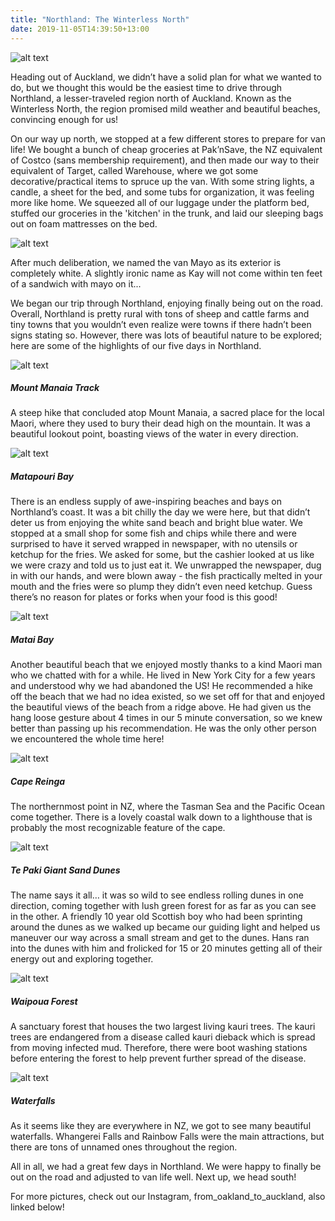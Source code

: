 ```yaml
---
title: "Northland: The Winterless North"
date: 2019-11-05T14:39:50+13:00
---
```


![alt text](https://res.cloudinary.com/dqsylhojv/image/upload/v1572921084/hanswustrack.com/northland/northland-map_g26wfi.png "Northland Route")

Heading out of Auckland, we didn’t have a solid plan for what we wanted to do, but we thought this would be the easiest time to drive through Northland, a lesser-traveled region north of Auckland. Known as the Winterless North, the region promised mild weather and beautiful beaches, convincing enough for us!

On our way up north, we stopped at a few different stores to prepare for van life! We bought a bunch of cheap groceries at Pak’nSave, the NZ equivalent of Costco (sans membership requirement), and then made our way to their equivalent of Target, called Warehouse, where we got some decorative/practical items to spruce up the van. With some string lights, a candle, a sheet for the bed, and some tubs for organization, it was feeling more like home. We squeezed all of our luggage under the platform bed, stuffed our groceries in the 'kitchen' in the trunk, and laid our sleeping bags out on foam mattresses on the bed.

![alt text](https://res.cloudinary.com/dqsylhojv/image/upload/v1572925834/hanswustrack.com/northland/IMG_5337_ptdnu0.jpg "Van organization")

After much deliberation, we named the van Mayo as its exterior is completely white. A slightly ironic name as Kay will not come within ten feet of a sandwich with mayo on it...

We began our trip through Northland, enjoying finally being out on the road. Overall, Northland is pretty rural with tons of sheep and cattle farms and tiny towns that you wouldn’t even realize were towns if there hadn’t been signs stating so. However, there was lots of beautiful nature to be explored; here are some of the highlights of our five days in Northland.

![alt text](https://res.cloudinary.com/dqsylhojv/image/upload/v1572922436/hanswustrack.com/northland/IMG_5330_acn1nb.jpg "Mount Manaia Track")

##### Mount Manaia Track
A steep hike that concluded atop Mount Manaia, a sacred place for the local Maori, where they used to bury their dead high on the mountain. It was a beautiful lookout point, boasting views of the water in every direction. 

![alt text](https://res.cloudinary.com/dqsylhojv/image/upload/v1572923006/hanswustrack.com/northland/IMG_8286_fqxebe.jpg "Matapouri Bay")

##### Matapouri Bay
There is an endless supply of awe-inspiring beaches and bays on Northland’s coast. It was a bit chilly the day we were here, but that didn’t deter us from enjoying the white sand beach and bright blue water. We stopped at a small shop for some fish and chips while there and were surprised to have it served wrapped in newspaper, with no utensils or ketchup for the fries. We asked for some, but the cashier looked at us like we were crazy and told us to just eat it. We unwrapped the newspaper, dug in with our hands, and were blown away - the fish practically melted in your mouth and the fries were so plump they didn’t even need ketchup. Guess there’s no reason for plates or forks when your food is this good!

![alt text](https://res.cloudinary.com/dqsylhojv/image/upload/v1572922435/hanswustrack.com/northland/IMG_5329_aa9tqs.jpg "Matai Bay")

##### Matai Bay
Another beautiful beach that we enjoyed mostly thanks to a kind Maori man who we chatted with for a while. He lived in New York City for a few years and understood why we had abandoned the US! He recommended a hike off the beach that we had no idea existed, so we set off for that and enjoyed the beautiful views of the beach from a ridge above. He had given us the hang loose gesture about 4 times in our 5 minute conversation, so we knew better than passing up his recommendation. He was the only other person we encountered the whole time here! 

![alt text](https://res.cloudinary.com/dqsylhojv/image/upload/v1572922436/hanswustrack.com/northland/IMG_5328_vtousb.jpg "Cape Reinga")

##### Cape Reinga
The northernmost point in NZ, where the Tasman Sea and the Pacific Ocean come together. There is a lovely coastal walk down to a lighthouse that is probably the most recognizable feature of the cape.

![alt text](https://res.cloudinary.com/dqsylhojv/image/upload/v1572923298/hanswustrack.com/northland/CE39588C-819C-476C-B659-1A22DFBE0410_nfel6e.jpg "Te Paki Giant Sand Dunes")

##### Te Paki Giant Sand Dunes
The name says it all… it was so wild to see endless rolling dunes in one direction, coming together with lush green forest for as far as you can see in the other. A friendly 10 year old Scottish boy who had been sprinting around the dunes as we walked up became our guiding light and helped us maneuver our way across a small stream and get to the dunes. Hans ran into the dunes with him and frolicked for 15 or 20 minutes getting all of their energy out and exploring together.

![alt text](https://res.cloudinary.com/dqsylhojv/image/upload/v1572922716/hanswustrack.com/northland/IMG_5332_u3ph5v.jpg "Waipoua Forest")

##### Waipoua Forest
A sanctuary forest that houses the two largest living kauri trees. The kauri trees are endangered from a disease called kauri dieback which is spread from moving infected mud. Therefore, there were boot washing stations before entering the forest to help prevent further spread of the disease.

![alt text](https://res.cloudinary.com/dqsylhojv/image/upload/v1572923003/hanswustrack.com/northland/IMG_5334_d6ttnc.jpg "Rainbow Falls")

##### Waterfalls 
As it seems like they are everywhere in NZ, we got to see many beautiful waterfalls. Whangerei Falls and Rainbow Falls were the main attractions, but there are tons of unnamed ones throughout the region. 

All in all, we had a great few days in Northland. We were happy to finally be out on the road and adjusted to van life well. Next up, we head south!

For more pictures, check out our Instagram, from_oakland_to_auckland, also linked below!